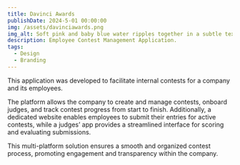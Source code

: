 ```yaml
---
title: Davinci Awards
publishDate: 2024-5-01 00:00:00
img: /assets/davinciawards.png
img_alt: Soft pink and baby blue water ripples together in a subtle texture.
description: Employee Contest Management Application.
tags:
  - Design
  - Branding
---
```


This application was developed to facilitate internal contests for a company and its employees. 

The platform allows the company to create and manage contests, onboard judges, and track contest progress from start to finish. 
Additionally, a dedicated website enables employees to submit their entries for active contests, while a judges’ app provides a streamlined interface for scoring and evaluating submissions.

This multi-platform solution ensures a smooth and organized contest process, promoting engagement and transparency within the company.